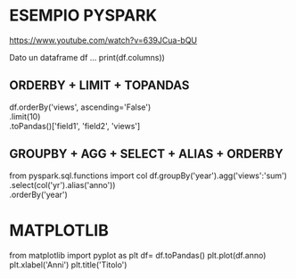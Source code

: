 # ESEMPIO PYSPARK
https://www.youtube.com/watch?v=639JCua-bQU

Dato un dataframe df
...
print(df.columns))

## ORDERBY + LIMIT + TOPANDAS
df.orderBy('views', ascending='False')\
   .limit(10)\
   .toPandas()['field1', 'field2', 'views']

## GROUPBY + AGG + SELECT + ALIAS + ORDERBY
from pyspark.sql.functions import col
df.groupBy('year').agg('views':'sum')\
  .select(col('yr').alias('anno'))\
  .orderBy('year')
  
 # MATPLOTLIB
 from matplotlib import pyplot as plt
 df= df.toPandas()
 plt.plot(df.anno)
 plt.xlabel('Anni')
 plt.title('Titolo')
